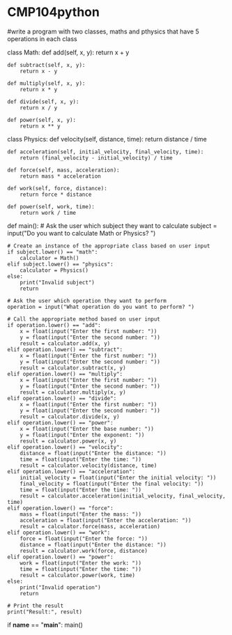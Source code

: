 # CMP104python
#write a program with two classes, maths and pthysics that have 5 operations in each class

class Math:
    def add(self, x, y):
        return x + y

    def subtract(self, x, y):
        return x - y

    def multiply(self, x, y):
        return x * y

    def divide(self, x, y):
        return x / y

    def power(self, x, y):
        return x ** y


class Physics:
    def velocity(self, distance, time):
        return distance / time

    def acceleration(self, initial_velocity, final_velocity, time):
        return (final_velocity - initial_velocity) / time

    def force(self, mass, acceleration):
        return mass * acceleration

    def work(self, force, distance):
        return force * distance

    def power(self, work, time):
        return work / time


def main():
    # Ask the user which subject they want to calculate
    subject = input("Do you want to calculate Math or Physics? ")

    # Create an instance of the appropriate class based on user input
    if subject.lower() == "math":
        calculator = Math()
    elif subject.lower() == "physics":
        calculator = Physics()
    else:
        print("Invalid subject")
        return

    # Ask the user which operation they want to perform
    operation = input("What operation do you want to perform? ")

    # Call the appropriate method based on user input
    if operation.lower() == "add":
        x = float(input("Enter the first number: "))
        y = float(input("Enter the second number: "))
        result = calculator.add(x, y)
    elif operation.lower() == "subtract":
        x = float(input("Enter the first number: "))
        y = float(input("Enter the second number: "))
        result = calculator.subtract(x, y)
    elif operation.lower() == "multiply":
        x = float(input("Enter the first number: "))
        y = float(input("Enter the second number: "))
        result = calculator.multiply(x, y)
    elif operation.lower() == "divide":
        x = float(input("Enter the first number: "))
        y = float(input("Enter the second number: "))
        result = calculator.divide(x, y)
    elif operation.lower() == "power":
        x = float(input("Enter the base number: "))
        y = float(input("Enter the exponent: "))
        result = calculator.power(x, y)
    elif operation.lower() == "velocity":
        distance = float(input("Enter the distance: "))
        time = float(input("Enter the time: "))
        result = calculator.velocity(distance, time)
    elif operation.lower() == "acceleration":
        initial_velocity = float(input("Enter the initial velocity: "))
        final_velocity = float(input("Enter the final velocity: "))
        time = float(input("Enter the time: "))
        result = calculator.acceleration(initial_velocity, final_velocity, time)
    elif operation.lower() == "force":
        mass = float(input("Enter the mass: "))
        acceleration = float(input("Enter the acceleration: "))
        result = calculator.force(mass, acceleration)
    elif operation.lower() == "work":
        force = float(input("Enter the force: "))
        distance = float(input("Enter the distance: "))
        result = calculator.work(force, distance)
    elif operation.lower() == "power":
        work = float(input("Enter the work: "))
        time = float(input("Enter the time: "))
        result = calculator.power(work, time)
    else:
        print("Invalid operation")
        return

    # Print the result
    print("Result:", result)


if __name__ == "__main__":
    main()
